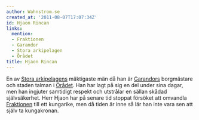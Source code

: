 ```yaml
---
author: Wahnstrom.se
created_at: '2011-08-07T17:07:34Z'
id: Hjaon Rincan
links:
  mention:
  - Fraktionen
  - Garandor
  - Stora arkipelagen
  - Örådet
title: Hjaon Rincan
---
```


En av [Stora arkipelagens] mäktigaste män då han är [Garandors] borgmästare och staden talman i
[Örådet]. Han har lagt på sig en del under sina dagar, men han ingjuter samtidigt respekt och
utstrålar en sällan skådad självsäkerhet. Herr Hjaon har på senare tid stoppat försöket att omvandla
[Fraktionen] till ett kungarike, men då tiden är inne så lär han inte vara sen att själv ta
kungakronan.

  [Stora arkipelagens]: Stora_arkipelagen
  [Garandors]: Garandor
  [Örådet]: Örådet
  [Fraktionen]: Fraktionen